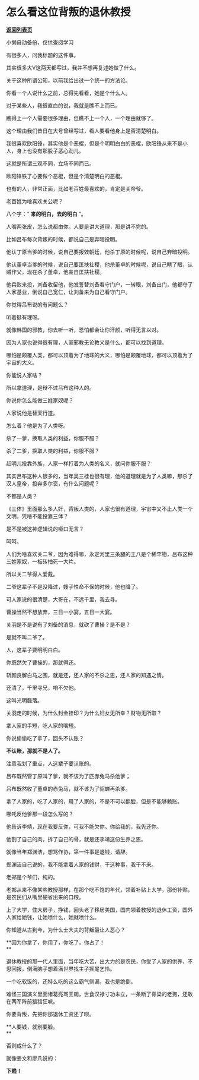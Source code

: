 # 怎么看这位背叛的退休教授

[**返回列表页**](/gzh/记忆承载3)

小懒自动备份，仅供查阅学习

有很多人，问我标题的这件事。

  

其实很多大V这两天都写过，我并不想再复述她做了什么。

  

关于这种所谓公知，以前我给出过一个统一的方法论。  

  

你看一个人说什么之前，总得先看看，她是个什么人。  

  

对于某些人，我很直白的说，我就是瞧不上而已。

  

瞧得上一个人需要很多理由，但瞧不上一个人，一个理由就够了。  

  

这个理由我们昔日在大号曾经写过，看人要看他身上是否清楚明白。

  

我很喜欢欧阳锋，其实他是个恶棍，但是个明明白白的恶棍，欧阳锋从来不是小人，身上也没有那股子恶心劲儿。  

  

这就是所谓三观不同，立场不同而已。  

  

欧阳锋铁了心要做个恶棍，但是个清楚明白的恶棍。

  

也有的人，非常正面，比如老百姓最喜欢的，肯定是关帝爷。  

  

老百姓为啥喜欢关公呢？

  

八个字：“ **来的明白，去的明白** ”。

  

人嘴两张皮，怎么说都由你。人要是讲大道理，那是讲不完的。

  

比如吕布每次背叛的时候，都说自己是弃暗投明。

  

他认丁原当爹的时候，说自己要报效朝廷，他杀丁原的时候呢，说自己弃暗投明。

  

他认董卓当爹的时候，说自己要匡扶社稷，他杀董卓的时候呢，说自己瞎了眼，认贼作父，现在杀了董卓，他亲自匡扶社稷。

  

他兵败来投，刘备收留他，他发誓替刘备看守门户，一转眼，刘备出门，他都夺了人家基业，倒说自己宽仁，让刘备来为自己看守门户。

  

你觉得吕布说的有问题么？

  

听着挺有理呀。

  

就像韩国的邪教，你去听一听，恐怕都会让你汗颜，听得无言以对。

  

因为人家也说得很有理，人家邪教无论教义是什么，都可以找到道理。

  

哪怕是颠覆人类，都可以顶着为了地球的大义，哪怕是颠覆地球，都可以顶着为了宇宙的大义。

  

你能说人家啥？

  

所以拿道理，是辩不过吕布这种人的。

  

你说你怎么能做三姓家奴呢？

  

人家说他是替天行道。

  

怎么着？他是为了人类呀。

  

杀了一爹，换取人类的利益，你服不服？

杀了二爹，换取人类的利益，你服不服？

  

赶明儿投靠外族，人家一样打着为人类的名义，就问你服不服？

  

其实吕布这种人很多的，当年吴三桂也很有理，他的道理就是为了人类嘛，那杀了汉人皇帝，投奔多尔衮，有什么问题呢？

  

不都是人类？  

  

《三体》里面那么多人奸，背叛人类的，人家也很有道理，宇宙中又不止人类一个文明，凭啥不能投靠三体？

  

是不是被这神逻辑说的哑口无言？

  

呵呵。

  

人们为啥喜欢关二爷，因为难得嘛，永定河里三条腿的王八是个稀罕物，吕布这种三姓家奴，一板砖拍死一大片。

  

所以关二爷得人爱戴。

  

二爷这辈子不是没降过，嫂子性命不保的时候，他也降了。

  

可人家说的很清楚，大哥在，不远千里，我去寻。

  

曹操当然不想放弃，三日一小宴，五日一大宴。

  

关羽是不是说有了刘备的消息，就砍了曹操？是不是？

  

是就不叫二爷了。

  

人，这辈子要明明白白。

  

你既然欠了曹操的，那就得还。

  

斩颜良解白马之围，就是还，还人家的不杀之恩，还人家的知遇之情。

  

还清了，千里寻兄，咱不欠他。

  

这叫光明磊落。

  

关羽走的时候，为什么封金挂印？为什么妇女无所幸？财物无所取？

  

拿人家的手短，吃人家的嘴短。

  

你说偷偷吃了拿了，回头不认账？

  

 **不认账，那就不是人了。**

  

注意我划了重点，人这辈子要认账的。

  

吕布既然管丁原叫了爹，就不该为了匹赤兔马杀他爹；

吕布既然收了董卓的赤兔马，就不该为了貂蝉再杀爹。

  

拿了人家的，吃了人家的，用了人家的，不是不可以翻脸，但是不能够赖账。

  

哪吒反他爹那一段怎么写的？

  

他告诉李靖，现在我要反你，可我不能欠你。你给我的，我先还你。

  

他割了自己的肉，拆了自己的骨，就是还李靖这份生养之恩。

  

就像当年郑渊洁，想骂作协，第一件事是退钱，请辞。  

  

郑渊洁自己说的，我不能拿着人家的钱财，干这种事，我干不来。  

  

老郑是个爷们，纯的。

  

老郑从来不像某些教授那样，在那个吃不饱的年代，领着补贴上大学，那份补贴，是农民们从嘴里硬省出来的口粮。  

  

上了大学，住大房子，挣钱，回头老了移居美国，国内领着教授的退休工资，国外人家给她钱，让她喷什么，她就喷什么。

  

你知道从古到今，为什么士大夫的背叛最让人恶心？

  

 **因为你拿了，你用了，你吃了，你占了！  
**

  

退休教授的那一代人里面，当年吃大苦，出大力的是农民，你受了人家的供养，不思回报，倒满脑子想着满世界找主子摇尾乞怜。

  

一个吃软饭的，还特么吃的这么霸气侧漏，我也是绝倒。  

  

难怪三国演义里面诸葛亮骂王朗，世食汉禄寸功未立，一条断了脊梁的老狗，还敢在两军阵前狺狺狂吠。

  

你要背叛，先把你那退休工资还了呗。  

  

 **人要钱，就别要脸。  
**

  

否则成什么了？

  

就像姜文和廖凡说的：

  

 **下贱！**

